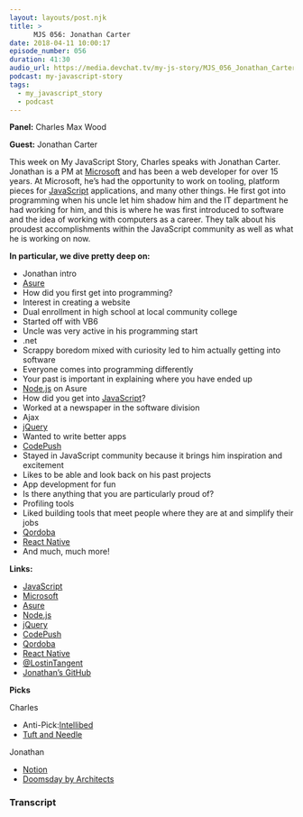 ```yaml
---
layout: layouts/post.njk
title: >
      MJS 056: Jonathan Carter
date: 2018-04-11 10:00:17
episode_number: 056
duration: 41:30
audio_url: https://media.devchat.tv/my-js-story/MJS_056_Jonathan_Carter.mp3
podcast: my-javascript-story
tags: 
  - my_javascript_story
  - podcast
---
```


 **Panel:** Charles Max Wood

**Guest:** Jonathan Carter

This week on My JavaScript Story, Charles speaks with Jonathan Carter. Jonathan is a PM at [Microsoft](https://www.microsoft.com/en-us/) and has been a web developer for over 15 years. At Microsoft, he’s had the opportunity to work on tooling, platform pieces for [JavaScript](https://www.javascript.com/) applications, and many other things. He first got into programming when his uncle let him shadow him and the IT department he had working for him, and this is where he was first introduced to software and the idea of working with computers as a career. They talk about his proudest accomplishments within the JavaScript community as well as what he is working on now.

**In particular, we dive pretty deep on:**

- Jonathan intro
- [Asure](https://www.asuresoftware.com/)
- How did you first get into programming?
- Interest in creating a website
- Dual enrollment in high school at local community college
- Started off with VB6
- Uncle was very active in his programming start
- .net
- Scrappy boredom mixed with curiosity led to him actually getting into software
- Everyone comes into programming differently
- Your past is important in explaining where you have ended up
- [Node.js](https://nodejs.org/en/) on Asure
- How did you get into [JavaScript](https://www.javascript.com/)?
- Worked at a newspaper in the software division
- Ajax
- [jQuery](https://jquery.com/)
- Wanted to write better apps
- [CodePush](https://microsoft.github.io/code-push/)
- Stayed in JavaScript community because it brings him inspiration and excitement
- Likes to be able and look back on his past projects
- App development for fun
- Is there anything that you are particularly proud of?
- Profiling tools
- Liked building tools that meet people where they are at and simplify their jobs
- [Qordoba](https://qordoba.com/)
- [React Native](https://facebook.github.io/react-native/)
- And much, much more!

**Links:**

- [JavaScript](https://www.javascript.com/)
- [Microsoft](https://www.microsoft.com/en-us/)
- [Asure](https://www.asuresoftware.com/)
- [Node.js](https://nodejs.org/en/)
- [jQuery](https://jquery.com/)
- [CodePush](https://microsoft.github.io/code-push/)
- [Qordoba](https://qordoba.com/)
- [React Native](https://facebook.github.io/react-native/)
- [@LostinTangent](https://twitter.com/lostintangent?lang=en)
- [Jonathan’s GitHub](https://github.com/lostintangent)

**Picks**

Charles

- Anti-Pick:[Intellibed](https://www.intellibed.com/)
- [Tuft and Needle](https://www.tuftandneedle.com/)

Jonathan

- [Notion](https://www.notion.so/)
- [Doomsday by Architects](https://itunes.apple.com/us/album/doomsday-single/1277060408)


### Transcript


